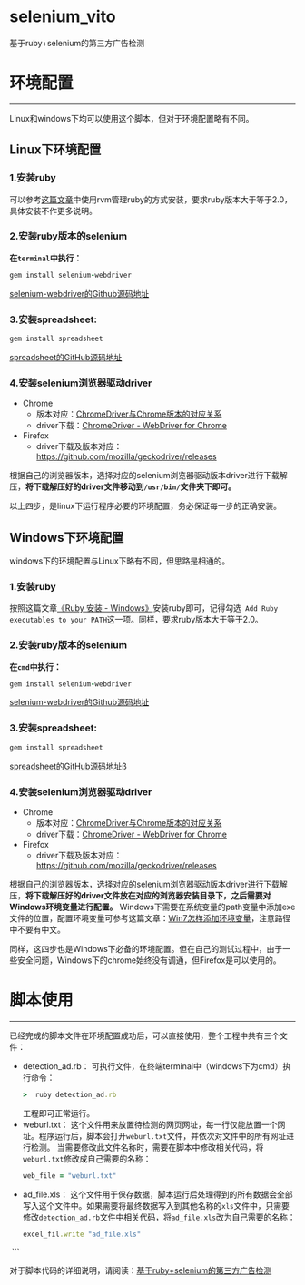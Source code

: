 # selenium_vito
基于ruby+selenium的第三方广告检测

# 环境配置
------
Linux和windows下均可以使用这个脚本，但对于环境配置略有不同。
## Linux下环境配置

### 1.安装ruby
可以参考[这篇文章](https://blog.zengrong.net/post/1933.html)中使用rvm管理ruby的方式安装，要求ruby版本大于等于2.0，具体安装不作更多说明。

### 2.安装ruby版本的selenium
**在`terminal`中执行：**
``` ruby
gem install selenium-webdriver  
```
[selenium-webdriver的Github源码地址](https://github.com/SeleniumHQ/selenium/tree/master/rb)

### 3.安装spreadsheet:
```ruby
gem install spreadsheet
```
[spreadsheet的GitHub源码地址](https://github.com/zdavatz/spreadsheet)

### 4.安装selenium浏览器驱动driver
- Chrome
  - 版本对应：[ChromeDriver与Chrome版本的对应关系](http://blog.csdn.net/goblinintree/article/details/47335563)
  - driver下载：[ChromeDriver - WebDriver for Chrome](https://sites.google.com/a/chromium.org/chromedriver/downloads)
- Firefox
  - driver下载及版本对应：https://github.com/mozilla/geckodriver/releases

根据自己的浏览器版本，选择对应的selenium浏览器驱动版本driver进行下载解压，**将下载解压好的driver文件移动到`/usr/bin/`文件夹下即可。**

以上四步，是linux下运行程序必要的环境配置，务必保证每一步的正确安装。

## Windows下环境配置
windows下的环境配置与Linux下略有不同，但思路是相通的。

### 1.安装ruby
按照这篇文章[《Ruby 安装 - Windows》](http://www.runoob.com/ruby/ruby-installation-windows.html)安装ruby即可，记得勾选` Add Ruby executables to your PATH`这一项。同样，要求ruby版本大于等于2.0。

### 2.安装ruby版本的selenium
**在`cmd`中执行：**
``` ruby
gem install selenium-webdriver  
```
[selenium-webdriver的Github源码地址](https://github.com/SeleniumHQ/selenium/tree/master/rb)

### 3.安装spreadsheet:
```ruby
gem install spreadsheet
```
[spreadsheet的GitHub源码地址](https://github.com/zdavatz/spreadsheet)ß

### 4.安装selenium浏览器驱动driver
- Chrome
  - 版本对应：[ChromeDriver与Chrome版本的对应关系](http://blog.csdn.net/goblinintree/article/details/47335563)
  - driver下载：[ChromeDriver - WebDriver for Chrome](https://sites.google.com/a/chromium.org/chromedriver/downloads)
- Firefox
  - driver下载及版本对应：https://github.com/mozilla/geckodriver/releases

根据自己的浏览器版本，选择对应的selenium浏览器驱动版本driver进行下载解压，**将下载解压好的driver文件放在对应的浏览器安装目录下，之后需要对Windows环境变量进行配置。**
Windows下需要在系统变量的path变量中添加exe文件的位置，配置环境变量可参考这篇文章：[Win7怎样添加环境变量](https://jingyan.baidu.com/article/d5a880eb6aca7213f047cc6c.html)，注意路径中不要有中文。

同样，这四步也是Windows下必备的环境配置。但在自己的测试过程中，由于一些安全问题，Windows下的chrome始终没有调通，但Firefox是可以使用的。

# 脚本使用
------
已经完成的脚本文件在环境配置成功后，可以直接使用，整个工程中共有三个文件：
- detection_ad.rb：
  可执行文件，在终端terminal中（windows下为cmd）执行命令：
  ```ruby
  >  ruby detection_ad.rb
  ```
  工程即可正常运行。
- weburl.txt：
  这个文件用来放置待检测的网页网址，每一行仅能放置一个网址。程序运行后，脚本会打开`weburl.txt`文件，并依次对文件中的所有网址进行检测。
  当需要修改此文件名称时，需要在脚本中修改相关代码，将`weburl.txt`修改成自己需要的名称：
  ```ruby
  web_file = "weburl.txt"
  ```
- ad_file.xls：
  这个文件用于保存数据，脚本运行后处理得到的所有数据会全部写入这个文件中。如果需要将最终数据写入到其他名称的`xls`文件中，只需要修改`detection_ad.rb`文件中相关代码，将`ad_file.xls`改为自己需要的名称：
  ```ruby
  excel_fil.write "ad_file.xls"
  ```

对于脚本代码的详细说明，请阅读：[基于ruby+selenium的第三方广告检测](http://www.jianshu.com/p/9540e7566192)
